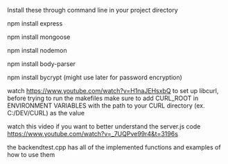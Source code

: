 Install these through command line in your project directory

npm install express 

npm install mongoose

npm install nodemon

npm install body-parser

npm install bycrypt (might use later for password encryption)

watch https://www.youtube.com/watch?v=H1naJEHsxbQ to set up libcurl, before trying to run the makefiles make sure to add CURL_ROOT in ENVIRONMENT VARIABLES with the path to your CURL directory (ex. C:/DEV/CURL) as the value


watch this video if you want to better understand the server.js code https://www.youtube.com/watch?v=_7UQPve99r4&t=3196s

the backendtest.cpp has all of the implemented functions and examples of how to use them
